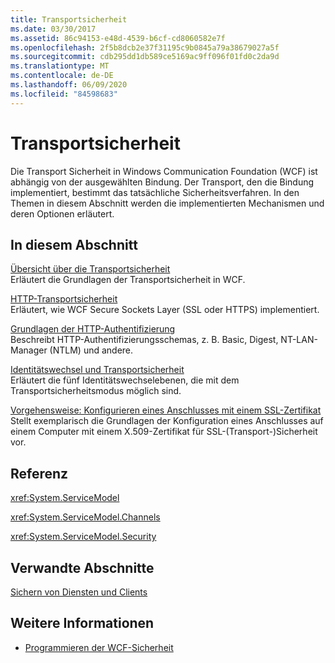 ```yaml
---
title: Transportsicherheit
ms.date: 03/30/2017
ms.assetid: 86c94153-e48d-4539-b6cf-cd8060582e7f
ms.openlocfilehash: 2f5b8dcb2e37f31195c9b0845a79a38679027a5f
ms.sourcegitcommit: cdb295dd1db589ce5169ac9ff096f01fd0c2da9d
ms.translationtype: MT
ms.contentlocale: de-DE
ms.lasthandoff: 06/09/2020
ms.locfileid: "84598683"
---
```

# <a name="transport-security"></a>Transportsicherheit
Die Transport Sicherheit in Windows Communication Foundation (WCF) ist abhängig von der ausgewählten Bindung. Der Transport, den die Bindung implementiert, bestimmt das tatsächliche Sicherheitsverfahren. In den Themen in diesem Abschnitt werden die implementierten Mechanismen und deren Optionen erläutert.  
  
## <a name="in-this-section"></a>In diesem Abschnitt  
 [Übersicht über die Transportsicherheit](transport-security-overview.md)  
 Erläutert die Grundlagen der Transportsicherheit in WCF.  
  
 [HTTP-Transportsicherheit](http-transport-security.md)  
 Erläutert, wie WCF Secure Sockets Layer (SSL oder HTTPS) implementiert.  
  
 [Grundlagen der HTTP-Authentifizierung](understanding-http-authentication.md)  
 Beschreibt HTTP-Authentifizierungsschemas, z. B. Basic, Digest, NT-LAN-Manager (NTLM) und andere.  
  
 [Identitätswechsel und Transportsicherheit](using-impersonation-with-transport-security.md)  
 Erläutert die fünf Identitätswechselebenen, die mit dem Transportsicherheitsmodus möglich sind.  
  
 [Vorgehensweise: Konfigurieren eines Anschlusses mit einem SSL-Zertifikat](how-to-configure-a-port-with-an-ssl-certificate.md)  
 Stellt exemplarisch die Grundlagen der Konfiguration eines Anschlusses auf einem Computer mit einem X.509-Zertifikat für SSL-(Transport-)Sicherheit vor.  
  
## <a name="reference"></a>Referenz  
 <xref:System.ServiceModel>  
  
 <xref:System.ServiceModel.Channels>  
  
 <xref:System.ServiceModel.Security>  
  
## <a name="related-sections"></a>Verwandte Abschnitte  
 [Sichern von Diensten und Clients](securing-services-and-clients.md)  
  
## <a name="see-also"></a>Weitere Informationen

- [Programmieren der WCF-Sicherheit](programming-wcf-security.md)
